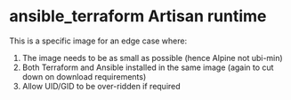 # ansible_terraform Artisan runtime
This is a specific image for an edge case where:
1. The image needs to be as small as possible (hence Alpine not ubi-min)
2. Both Terraform and Ansible installed in the same image (again to cut down on download requirements)
3. Allow UID/GID to be over-ridden if required